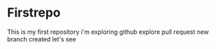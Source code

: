 # Firstrepo
This is my first repository
i'm exploring github
explore pull request
new branch created let's see
